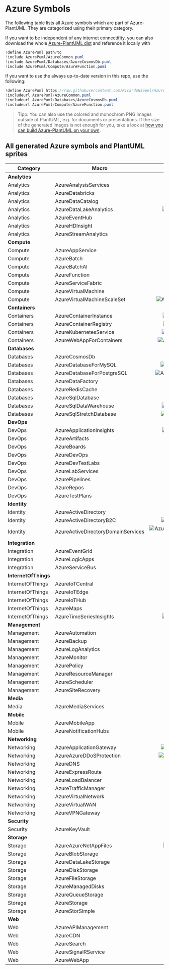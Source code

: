 # Azure Symbols

The following table lists all Azure symbols which are part of Azure-PlantUML.
They are categorized using their primary category.

If you want to be independent of any internet connectifity, you can also download the whole [Azure-PlantUML dist](dist/) and reference it locally with

```c#
!define AzurePuml path/to
!include AzurePuml/AzureCommon.puml
!include AzurePuml/Databases/AzureCosmosDb.puml
!include AzurePuml/Compute/AzureFunction.puml
```

If you want to use the always up-to-date version in this repo, use the following:

```c#
!define AzurePuml https://raw.githubusercontent.com/RicardoNiepel/Azure-PlantUML/master/dist
!includeurl AzurePuml/AzureCommon.puml
!includeurl AzurePuml/Databases/AzureCosmosDb.puml
!includeurl AzurePuml/Compute/AzureFunction.puml
```

> Tipp: You can also use the colored and monochrom PNG images outside of PlantUML, e.g. for documents or presentations.
> If the size of the generated images is not enough for you, take a look at [how you can build Azure-PlantUML on your own](scripts/README.md).

## All generated Azure symbols and PlantUML sprites

Category | Macro | Color | Mono  | Url
  ---    |  ---  | :---:  | :---: | ---
**Analytics** | | | | **Analytics/all.puml**
Analytics |AzureAnalysisServices | |![AzureAnalysisServices](dist/Analytics/AzureAnalysisServices(m).png?raw=true) |Analytics/AzureAnalysisServices.puml
Analytics |AzureDatabricks |![AzureDatabricks](dist/Analytics/AzureDatabricks.png?raw=true) |![AzureDatabricks](dist/Analytics/AzureDatabricks(m).png?raw=true) |Analytics/AzureDatabricks.puml
Analytics |AzureDataCatalog |![AzureDataCatalog](dist/Analytics/AzureDataCatalog.png?raw=true) |![AzureDataCatalog](dist/Analytics/AzureDataCatalog(m).png?raw=true) |Analytics/AzureDataCatalog.puml
Analytics |AzureDataLakeAnalytics |![AzureDataLakeAnalytics](dist/Analytics/AzureDataLakeAnalytics.png?raw=true) |![AzureDataLakeAnalytics](dist/Analytics/AzureDataLakeAnalytics(m).png?raw=true) |Analytics/AzureDataLakeAnalytics.puml
Analytics |AzureEventHub |![AzureEventHub](dist/Analytics/AzureEventHub.png?raw=true) |![AzureEventHub](dist/Analytics/AzureEventHub(m).png?raw=true) |Analytics/AzureEventHub.puml
Analytics |AzureHDInsight |![AzureHDInsight](dist/Analytics/AzureHDInsight.png?raw=true) |![AzureHDInsight](dist/Analytics/AzureHDInsight(m).png?raw=true) |Analytics/AzureHDInsight.puml
Analytics |AzureStreamAnalytics |![AzureStreamAnalytics](dist/Analytics/AzureStreamAnalytics.png?raw=true) |![AzureStreamAnalytics](dist/Analytics/AzureStreamAnalytics(m).png?raw=true) |Analytics/AzureStreamAnalytics.puml
**Compute** | | | | **Compute/all.puml**
Compute |AzureAppService |![AzureAppService](dist/Compute/AzureAppService.png?raw=true) |![AzureAppService](dist/Compute/AzureAppService(m).png?raw=true) |Compute/AzureAppService.puml
Compute |AzureBatch |![AzureBatch](dist/Compute/AzureBatch.png?raw=true) |![AzureBatch](dist/Compute/AzureBatch(m).png?raw=true) |Compute/AzureBatch.puml
Compute |AzureBatchAI |![AzureBatchAI](dist/Compute/AzureBatchAI.png?raw=true) |![AzureBatchAI](dist/Compute/AzureBatchAI(m).png?raw=true) |Compute/AzureBatchAI.puml
Compute |AzureFunction |![AzureFunction](dist/Compute/AzureFunction.png?raw=true) |![AzureFunction](dist/Compute/AzureFunction(m).png?raw=true) |Compute/AzureFunction.puml
Compute |AzureServiceFabric |![AzureServiceFabric](dist/Compute/AzureServiceFabric.png?raw=true) |![AzureServiceFabric](dist/Compute/AzureServiceFabric(m).png?raw=true) |Compute/AzureServiceFabric.puml
Compute |AzureVirtualMachine |![AzureVirtualMachine](dist/Compute/AzureVirtualMachine.png?raw=true) |![AzureVirtualMachine](dist/Compute/AzureVirtualMachine(m).png?raw=true) |Compute/AzureVirtualMachine.puml
Compute |AzureVirtualMachineScaleSet |![AzureVirtualMachineScaleSet](dist/Compute/AzureVirtualMachineScaleSet.png?raw=true) |![AzureVirtualMachineScaleSet](dist/Compute/AzureVirtualMachineScaleSet(m).png?raw=true) |Compute/AzureVirtualMachineScaleSet.puml
**Containers** | | | | **Containers/all.puml**
Containers |AzureContainerInstance |![AzureContainerInstance](dist/Containers/AzureContainerInstance.png?raw=true) |![AzureContainerInstance](dist/Containers/AzureContainerInstance(m).png?raw=true) |Containers/AzureContainerInstance.puml
Containers |AzureContainerRegistry |![AzureContainerRegistry](dist/Containers/AzureContainerRegistry.png?raw=true) |![AzureContainerRegistry](dist/Containers/AzureContainerRegistry(m).png?raw=true) |Containers/AzureContainerRegistry.puml
Containers |AzureKubernetesService |![AzureKubernetesService](dist/Containers/AzureKubernetesService.png?raw=true) |![AzureKubernetesService](dist/Containers/AzureKubernetesService(m).png?raw=true) |Containers/AzureKubernetesService.puml
Containers |AzureWebAppForContainers |![AzureWebAppForContainers](dist/Containers/AzureWebAppForContainers.png?raw=true) |![AzureWebAppForContainers](dist/Containers/AzureWebAppForContainers(m).png?raw=true) |Containers/AzureWebAppForContainers.puml
**Databases** | | | | **Databases/all.puml**
Databases |AzureCosmosDb |![AzureCosmosDb](dist/Databases/AzureCosmosDb.png?raw=true) |![AzureCosmosDb](dist/Databases/AzureCosmosDb(m).png?raw=true) |Databases/AzureCosmosDb.puml
Databases |AzureDatabaseForMySQL |![AzureDatabaseForMySQL](dist/Databases/AzureDatabaseForMySQL.png?raw=true) |![AzureDatabaseForMySQL](dist/Databases/AzureDatabaseForMySQL(m).png?raw=true) |Databases/AzureDatabaseForMySQL.puml
Databases |AzureDatabaseForPostgreSQL |![AzureDatabaseForPostgreSQL](dist/Databases/AzureDatabaseForPostgreSQL.png?raw=true) |![AzureDatabaseForPostgreSQL](dist/Databases/AzureDatabaseForPostgreSQL(m).png?raw=true) |Databases/AzureDatabaseForPostgreSQL.puml
Databases |AzureDataFactory |![AzureDataFactory](dist/Databases/AzureDataFactory.png?raw=true) |![AzureDataFactory](dist/Databases/AzureDataFactory(m).png?raw=true) |Databases/AzureDataFactory.puml
Databases |AzureRedisCache |![AzureRedisCache](dist/Databases/AzureRedisCache.png?raw=true) |![AzureRedisCache](dist/Databases/AzureRedisCache(m).png?raw=true) |Databases/AzureRedisCache.puml
Databases |AzureSqlDatabase |![AzureSqlDatabase](dist/Databases/AzureSqlDatabase.png?raw=true) |![AzureSqlDatabase](dist/Databases/AzureSqlDatabase(m).png?raw=true) |Databases/AzureSqlDatabase.puml
Databases |AzureSqlDataWarehouse |![AzureSqlDataWarehouse](dist/Databases/AzureSqlDataWarehouse.png?raw=true) |![AzureSqlDataWarehouse](dist/Databases/AzureSqlDataWarehouse(m).png?raw=true) |Databases/AzureSqlDataWarehouse.puml
Databases |AzureSqlStretchDatabase |![AzureSqlStretchDatabase](dist/Databases/AzureSqlStretchDatabase.png?raw=true) |![AzureSqlStretchDatabase](dist/Databases/AzureSqlStretchDatabase(m).png?raw=true) |Databases/AzureSqlStretchDatabase.puml
**DevOps** | | | | **DevOps/all.puml**
DevOps |AzureApplicationInsights |![AzureApplicationInsights](dist/DevOps/AzureApplicationInsights.png?raw=true) |![AzureApplicationInsights](dist/DevOps/AzureApplicationInsights(m).png?raw=true) |DevOps/AzureApplicationInsights.puml
DevOps |AzureArtifacts |![AzureArtifacts](dist/DevOps/AzureArtifacts.png?raw=true) |![AzureArtifacts](dist/DevOps/AzureArtifacts(m).png?raw=true) |DevOps/AzureArtifacts.puml
DevOps |AzureBoards |![AzureBoards](dist/DevOps/AzureBoards.png?raw=true) |![AzureBoards](dist/DevOps/AzureBoards(m).png?raw=true) |DevOps/AzureBoards.puml
DevOps |AzureDevOps |![AzureDevOps](dist/DevOps/AzureDevOps.png?raw=true) |![AzureDevOps](dist/DevOps/AzureDevOps(m).png?raw=true) |DevOps/AzureDevOps.puml
DevOps |AzureDevTestLabs |![AzureDevTestLabs](dist/DevOps/AzureDevTestLabs.png?raw=true) |![AzureDevTestLabs](dist/DevOps/AzureDevTestLabs(m).png?raw=true) |DevOps/AzureDevTestLabs.puml
DevOps |AzureLabServices |![AzureLabServices](dist/DevOps/AzureLabServices.png?raw=true) |![AzureLabServices](dist/DevOps/AzureLabServices(m).png?raw=true) |DevOps/AzureLabServices.puml
DevOps |AzurePipelines |![AzurePipelines](dist/DevOps/AzurePipelines.png?raw=true) |![AzurePipelines](dist/DevOps/AzurePipelines(m).png?raw=true) |DevOps/AzurePipelines.puml
DevOps |AzureRepos |![AzureRepos](dist/DevOps/AzureRepos.png?raw=true) |![AzureRepos](dist/DevOps/AzureRepos(m).png?raw=true) |DevOps/AzureRepos.puml
DevOps |AzureTestPlans |![AzureTestPlans](dist/DevOps/AzureTestPlans.png?raw=true) |![AzureTestPlans](dist/DevOps/AzureTestPlans(m).png?raw=true) |DevOps/AzureTestPlans.puml
**Identity** | | | | **Identity/all.puml**
Identity |AzureActiveDirectory |![AzureActiveDirectory](dist/Identity/AzureActiveDirectory.png?raw=true) |![AzureActiveDirectory](dist/Identity/AzureActiveDirectory(m).png?raw=true) |Identity/AzureActiveDirectory.puml
Identity |AzureActiveDirectoryB2C |![AzureActiveDirectoryB2C](dist/Identity/AzureActiveDirectoryB2C.png?raw=true) |![AzureActiveDirectoryB2C](dist/Identity/AzureActiveDirectoryB2C(m).png?raw=true) |Identity/AzureActiveDirectoryB2C.puml
Identity |AzureActiveDirectoryDomainServices |![AzureActiveDirectoryDomainServices](dist/Identity/AzureActiveDirectoryDomainServices.png?raw=true) |![AzureActiveDirectoryDomainServices](dist/Identity/AzureActiveDirectoryDomainServices(m).png?raw=true) |Identity/AzureActiveDirectoryDomainServices.puml
**Integration** | | | | **Integration/all.puml**
Integration |AzureEventGrid |![AzureEventGrid](dist/Integration/AzureEventGrid.png?raw=true) |![AzureEventGrid](dist/Integration/AzureEventGrid(m).png?raw=true) |Integration/AzureEventGrid.puml
Integration |AzureLogicApps |![AzureLogicApps](dist/Integration/AzureLogicApps.png?raw=true) |![AzureLogicApps](dist/Integration/AzureLogicApps(m).png?raw=true) |Integration/AzureLogicApps.puml
Integration |AzureServiceBus |![AzureServiceBus](dist/Integration/AzureServiceBus.png?raw=true) |![AzureServiceBus](dist/Integration/AzureServiceBus(m).png?raw=true) |Integration/AzureServiceBus.puml
**InternetOfThings** | | | | **InternetOfThings/all.puml**
InternetOfThings |AzureIoTCentral | |![AzureIoTCentral](dist/InternetOfThings/AzureIoTCentral(m).png?raw=true) |InternetOfThings/AzureIoTCentral.puml
InternetOfThings |AzureIoTEdge |![AzureIoTEdge](dist/InternetOfThings/AzureIoTEdge.png?raw=true) |![AzureIoTEdge](dist/InternetOfThings/AzureIoTEdge(m).png?raw=true) |InternetOfThings/AzureIoTEdge.puml
InternetOfThings |AzureIoTHub |![AzureIoTHub](dist/InternetOfThings/AzureIoTHub.png?raw=true) |![AzureIoTHub](dist/InternetOfThings/AzureIoTHub(m).png?raw=true) |InternetOfThings/AzureIoTHub.puml
InternetOfThings |AzureMaps |![AzureMaps](dist/InternetOfThings/AzureMaps.png?raw=true) |![AzureMaps](dist/InternetOfThings/AzureMaps(m).png?raw=true) |InternetOfThings/AzureMaps.puml
InternetOfThings |AzureTimeSeriesInsights |![AzureTimeSeriesInsights](dist/InternetOfThings/AzureTimeSeriesInsights.png?raw=true) |![AzureTimeSeriesInsights](dist/InternetOfThings/AzureTimeSeriesInsights(m).png?raw=true) |InternetOfThings/AzureTimeSeriesInsights.puml
**Management** | | | | **Management/all.puml**
Management |AzureAutomation |![AzureAutomation](dist/Management/AzureAutomation.png?raw=true) |![AzureAutomation](dist/Management/AzureAutomation(m).png?raw=true) |Management/AzureAutomation.puml
Management |AzureBackup |![AzureBackup](dist/Management/AzureBackup.png?raw=true) |![AzureBackup](dist/Management/AzureBackup(m).png?raw=true) |Management/AzureBackup.puml
Management |AzureLogAnalytics | |![AzureLogAnalytics](dist/Management/AzureLogAnalytics(m).png?raw=true) |Management/AzureLogAnalytics.puml
Management |AzureMonitor |![AzureMonitor](dist/Management/AzureMonitor.png?raw=true) |![AzureMonitor](dist/Management/AzureMonitor(m).png?raw=true) |Management/AzureMonitor.puml
Management |AzurePolicy |![AzurePolicy](dist/Management/AzurePolicy.png?raw=true) |![AzurePolicy](dist/Management/AzurePolicy(m).png?raw=true) |Management/AzurePolicy.puml
Management |AzureResourceManager | |![AzureResourceManager](dist/Management/AzureResourceManager(m).png?raw=true) |Management/AzureResourceManager.puml
Management |AzureScheduler |![AzureScheduler](dist/Management/AzureScheduler.png?raw=true) |![AzureScheduler](dist/Management/AzureScheduler(m).png?raw=true) |Management/AzureScheduler.puml
Management |AzureSiteRecovery |![AzureSiteRecovery](dist/Management/AzureSiteRecovery.png?raw=true) |![AzureSiteRecovery](dist/Management/AzureSiteRecovery(m).png?raw=true) |Management/AzureSiteRecovery.puml
**Media** | | | | **Media/all.puml**
Media |AzureMediaServices |![AzureMediaServices](dist/Media/AzureMediaServices.png?raw=true) |![AzureMediaServices](dist/Media/AzureMediaServices(m).png?raw=true) |Media/AzureMediaServices.puml
**Mobile** | | | | **Mobile/all.puml**
Mobile |AzureMobileApp |![AzureMobileApp](dist/Mobile/AzureMobileApp.png?raw=true) |![AzureMobileApp](dist/Mobile/AzureMobileApp(m).png?raw=true) |Mobile/AzureMobileApp.puml
Mobile |AzureNotificationHubs |![AzureNotificationHubs](dist/Mobile/AzureNotificationHubs.png?raw=true) |![AzureNotificationHubs](dist/Mobile/AzureNotificationHubs(m).png?raw=true) |Mobile/AzureNotificationHubs.puml
**Networking** | | | | **Networking/all.puml**
Networking |AzureApplicationGateway |![AzureApplicationGateway](dist/Networking/AzureApplicationGateway.png?raw=true) |![AzureApplicationGateway](dist/Networking/AzureApplicationGateway(m).png?raw=true) |Networking/AzureApplicationGateway.puml
Networking |AzureAzureDDoSProtection |![AzureAzureDDoSProtection](dist/Networking/AzureAzureDDoSProtection.png?raw=true) |![AzureAzureDDoSProtection](dist/Networking/AzureAzureDDoSProtection(m).png?raw=true) |Networking/AzureAzureDDoSProtection.puml
Networking |AzureDNS |![AzureDNS](dist/Networking/AzureDNS.png?raw=true) |![AzureDNS](dist/Networking/AzureDNS(m).png?raw=true) |Networking/AzureDNS.puml
Networking |AzureExpressRoute |![AzureExpressRoute](dist/Networking/AzureExpressRoute.png?raw=true) |![AzureExpressRoute](dist/Networking/AzureExpressRoute(m).png?raw=true) |Networking/AzureExpressRoute.puml
Networking |AzureLoadBalancer |![AzureLoadBalancer](dist/Networking/AzureLoadBalancer.png?raw=true) |![AzureLoadBalancer](dist/Networking/AzureLoadBalancer(m).png?raw=true) |Networking/AzureLoadBalancer.puml
Networking |AzureTrafficManager |![AzureTrafficManager](dist/Networking/AzureTrafficManager.png?raw=true) |![AzureTrafficManager](dist/Networking/AzureTrafficManager(m).png?raw=true) |Networking/AzureTrafficManager.puml
Networking |AzureVirtualNetwork |![AzureVirtualNetwork](dist/Networking/AzureVirtualNetwork.png?raw=true) |![AzureVirtualNetwork](dist/Networking/AzureVirtualNetwork(m).png?raw=true) |Networking/AzureVirtualNetwork.puml
Networking |AzureVirtualWAN |![AzureVirtualWAN](dist/Networking/AzureVirtualWAN.png?raw=true) |![AzureVirtualWAN](dist/Networking/AzureVirtualWAN(m).png?raw=true) |Networking/AzureVirtualWAN.puml
Networking |AzureVPNGateway |![AzureVPNGateway](dist/Networking/AzureVPNGateway.png?raw=true) |![AzureVPNGateway](dist/Networking/AzureVPNGateway(m).png?raw=true) |Networking/AzureVPNGateway.puml
**Security** | | | | **Security/all.puml**
Security |AzureKeyVault |![AzureKeyVault](dist/Security/AzureKeyVault.png?raw=true) |![AzureKeyVault](dist/Security/AzureKeyVault(m).png?raw=true) |Security/AzureKeyVault.puml
**Storage** | | | | **Storage/all.puml**
Storage |AzureAzureNetAppFiles |![AzureAzureNetAppFiles](dist/Storage/AzureAzureNetAppFiles.png?raw=true) |![AzureAzureNetAppFiles](dist/Storage/AzureAzureNetAppFiles(m).png?raw=true) |Storage/AzureAzureNetAppFiles.puml
Storage |AzureBlobStorage | |![AzureBlobStorage](dist/Storage/AzureBlobStorage(m).png?raw=true) |Storage/AzureBlobStorage.puml
Storage |AzureDataLakeStorage |![AzureDataLakeStorage](dist/Storage/AzureDataLakeStorage.png?raw=true) |![AzureDataLakeStorage](dist/Storage/AzureDataLakeStorage(m).png?raw=true) |Storage/AzureDataLakeStorage.puml
Storage |AzureDiskStorage |![AzureDiskStorage](dist/Storage/AzureDiskStorage.png?raw=true) |![AzureDiskStorage](dist/Storage/AzureDiskStorage(m).png?raw=true) |Storage/AzureDiskStorage.puml
Storage |AzureFileStorage | |![AzureFileStorage](dist/Storage/AzureFileStorage(m).png?raw=true) |Storage/AzureFileStorage.puml
Storage |AzureManagedDisks |![AzureManagedDisks](dist/Storage/AzureManagedDisks.png?raw=true) |![AzureManagedDisks](dist/Storage/AzureManagedDisks(m).png?raw=true) |Storage/AzureManagedDisks.puml
Storage |AzureQueueStorage | |![AzureQueueStorage](dist/Storage/AzureQueueStorage(m).png?raw=true) |Storage/AzureQueueStorage.puml
Storage |AzureStorage | |![AzureStorage](dist/Storage/AzureStorage(m).png?raw=true) |Storage/AzureStorage.puml
Storage |AzureStorSimple |![AzureStorSimple](dist/Storage/AzureStorSimple.png?raw=true) |![AzureStorSimple](dist/Storage/AzureStorSimple(m).png?raw=true) |Storage/AzureStorSimple.puml
**Web** | | | | **Web/all.puml**
Web |AzureAPIManagement |![AzureAPIManagement](dist/Web/AzureAPIManagement.png?raw=true) |![AzureAPIManagement](dist/Web/AzureAPIManagement(m).png?raw=true) |Web/AzureAPIManagement.puml
Web |AzureCDN |![AzureCDN](dist/Web/AzureCDN.png?raw=true) |![AzureCDN](dist/Web/AzureCDN(m).png?raw=true) |Web/AzureCDN.puml
Web |AzureSearch |![AzureSearch](dist/Web/AzureSearch.png?raw=true) |![AzureSearch](dist/Web/AzureSearch(m).png?raw=true) |Web/AzureSearch.puml
Web |AzureSignalRService |![AzureSignalRService](dist/Web/AzureSignalRService.png?raw=true) |![AzureSignalRService](dist/Web/AzureSignalRService(m).png?raw=true) |Web/AzureSignalRService.puml
Web |AzureWebApp |![AzureWebApp](dist/Web/AzureWebApp.png?raw=true) |![AzureWebApp](dist/Web/AzureWebApp(m).png?raw=true) |Web/AzureWebApp.puml